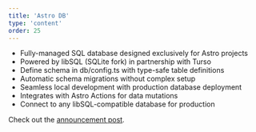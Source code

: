 ```yaml
---
title: 'Astro DB'
type: 'content'
order: 25
---
```


- Fully-managed SQL database designed exclusively for Astro projects 
- Powered by libSQL (SQLite fork) in partnership with Turso 
- Define schema in ⁠db/config.ts with type-safe table definitions 
- Automatic schema migrations without complex setup 
- Seamless local development with production database deployment 
- Integrates with Astro Actions for data mutations 
- Connect to any libSQL-compatible database for production 

Check out the [announcement post](https://astro.build/blog/astro-db/).
